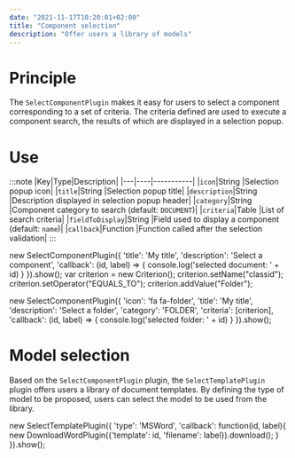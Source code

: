 ```yaml
---
date: "2021-11-17T10:20:01+02:00"
title: "Component selection"
description: "Offer users a library of models"
---
```


# Principle

The `SelectComponentPlugin` makes it easy for users to select a component corresponding to a set of criteria.
The criteria defined are used to execute a component search, the results of which are displayed in a selection popup.


# Use

:::note
|Key|Type|Description|
|---|----|-----------|
|`icon`|String |Selection popup icon|
|`title`|String |Selection popup title|
|`description`|String |Description displayed in selection popup header|
|`category`|String |Component category to search (default: `DOCUMENT`)|
|`criteria`|Table |List of search criteria|
|`fieldToDisplay`|String |Field used to display a component (default: `name`)|
|`callback`|Function |Function called after the selection validation|
:::



new SelectComponentPlugin({
  'title': 'My title',
  'description': 'Select a component',
  'callback': (id, label) => { console.log('selected document: ' + id) }
}).show();
var criterion = new Criterion();
criterion.setName("classid");
criterion.setOperator("EQUALS_TO");
criterion.addValue("Folder");

new SelectComponentPlugin({
  'icon': 'fa fa-folder',
  'title': 'My title',
  'description': 'Select a folder',
  'category': 'FOLDER',
  'criteria': [criterion],
  'callback': (id, label) => { console.log('selected folder: ' + id) }
}).show();


# Model selection

Based on the `SelectComponentPlugin` plugin, the `SelectTemplatePlugin` plugin offers users a library of document templates.
By defining the type of model to be proposed, users can select the model to be used from the library.

new SelectTemplatePlugin({
  'type': 'MSWord',
  'callback': function(id, label){
    new DownloadWordPlugin({'template': id, 'filename': label}).download();
  }
}).show();
